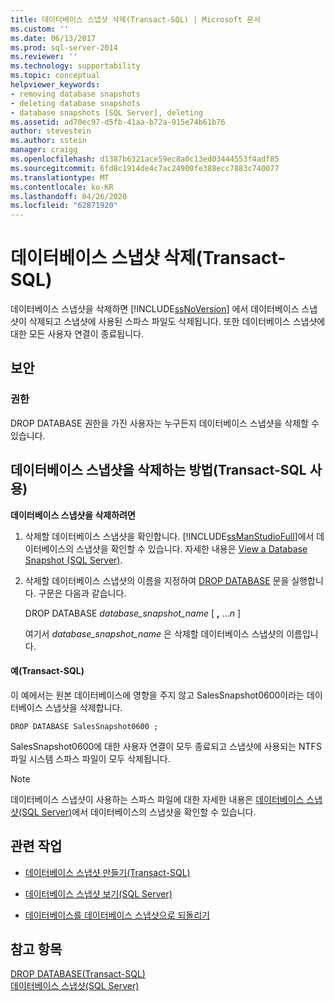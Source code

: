 ```yaml
---
title: 데이터베이스 스냅샷 삭제(Transact-SQL) | Microsoft 문서
ms.custom: ''
ms.date: 06/13/2017
ms.prod: sql-server-2014
ms.reviewer: ''
ms.technology: supportability
ms.topic: conceptual
helpviewer_keywords:
- removing database snapshots
- deleting database snapshots
- database snapshots [SQL Server], deleting
ms.assetid: ad70ec97-d5fb-41aa-b72a-915e74b61b76
author: stevestein
ms.author: sstein
manager: craigg
ms.openlocfilehash: d1387b6321ace59ec8a0c13ed03444553f4adf85
ms.sourcegitcommit: 6fd8c1914de4c7ac24900fe388ecc7883c740077
ms.translationtype: MT
ms.contentlocale: ko-KR
ms.lasthandoff: 04/26/2020
ms.locfileid: "62871920"
---
```

# <a name="drop-a-database-snapshot-transact-sql"></a>데이터베이스 스냅샷 삭제(Transact-SQL)
  데이터베이스 스냅샷을 삭제하면 [!INCLUDE[ssNoVersion](../../includes/ssnoversion-md.md)] 에서 데이터베이스 스냅샷이 삭제되고 스냅샷에 사용된 스파스 파일도 삭제됩니다. 또한 데이터베이스 스냅샷에 대한 모든 사용자 연결이 종료됩니다.  
  
## <a name="security"></a>보안  
  
###  <a name="permissions"></a><a name="Permissions"></a> 권한  
 DROP DATABASE 권한을 가진 사용자는 누구든지 데이터베이스 스냅샷을 삭제할 수 있습니다.  
  
##  <a name="how-to-drop-a-database-snapshot-using-transact-sql"></a><a name="TsqlProcedure"></a> 데이터베이스 스냅샷을 삭제하는 방법(Transact-SQL 사용)  
 **데이터베이스 스냅샷을 삭제하려면**  
  
1.  삭제할 데이터베이스 스냅샷을 확인합니다. [!INCLUDE[ssManStudioFull](../../includes/ssmanstudiofull-md.md)]에서 데이터베이스의 스냅샷을 확인할 수 있습니다. 자세한 내용은 [View a Database Snapshot &#40;SQL Server&#41;](view-a-database-snapshot-sql-server.md).  
  
2.  삭제할 데이터베이스 스냅샷의 이름을 지정하여 [DROP DATABASE](/sql/t-sql/statements/drop-database-audit-specification-transact-sql) 문을 실행합니다. 구문은 다음과 같습니다.  
  
     DROP DATABASE *database_snapshot_name* [ **,** ...*n* ]  
  
     여기서 *database_snapshot_name* 은 삭제할 데이터베이스 스냅샷의 이름입니다.  
  
####  <a name="example-transact-sql"></a><a name="TsqlExample"></a> 예(Transact-SQL)  
 이 예에서는 원본 데이터베이스에 영향을 주지 않고 SalesSnapshot0600이라는 데이터베이스 스냅샷을 삭제합니다.  
  
```  
DROP DATABASE SalesSnapshot0600 ;  
```  
  
 SalesSnapshot0600에 대한 사용자 연결이 모두 종료되고 스냅샷에 사용되는 NTFS 파일 시스템 스파스 파일이 모두 삭제됩니다.  
  
> [!NOTE]  
>  데이터베이스 스냅샷이 사용하는 스파스 파일에 대한 자세한 내용은 [데이터베이스 스냅샷&#40;SQL Server&#41;](database-snapshots-sql-server.md)에서 데이터베이스의 스냅샷을 확인할 수 있습니다.  
  
##  <a name="related-tasks"></a><a name="RelatedTasks"></a> 관련 작업  
  
-   [데이터베이스 스냅샷 만들기&#40;Transact-SQL&#41;](create-a-database-snapshot-transact-sql.md)  
  
-   [데이터베이스 스냅샷 보기&#40;SQL Server&#41;](view-a-database-snapshot-sql-server.md)  
  
-   [데이터베이스를 데이터베이스 스냅샷으로 되돌리기](revert-a-database-to-a-database-snapshot.md)  
  

  
## <a name="see-also"></a>참고 항목  
 [DROP DATABASE&#40;Transact-SQL&#41;](/sql/t-sql/statements/drop-database-audit-specification-transact-sql)   
 [데이터베이스 스냅샷&#40;SQL Server&#41;](database-snapshots-sql-server.md)  
  
  

